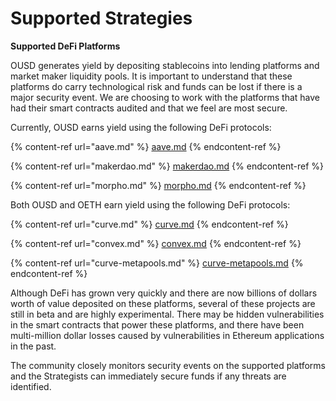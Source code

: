 # Supported Strategies

**Supported DeFi Platforms**

OUSD generates yield by depositing stablecoins into lending platforms and market maker liquidity pools. It is important to understand that these platforms do carry technological risk and funds can be lost if there is a major security event. We are choosing to work with the platforms that have had their smart contracts audited and that we feel are most secure.

Currently, OUSD earns yield using the following DeFi protocols:

{% content-ref url="aave.md" %}
[aave.md](aave.md)
{% endcontent-ref %}

{% content-ref url="makerdao.md" %}
[makerdao.md](makerdao.md)
{% endcontent-ref %}

{% content-ref url="morpho.md" %}
[morpho.md](morpho.md)
{% endcontent-ref %}

Both OUSD and OETH earn yield using the following DeFi protocols:

{% content-ref url="curve.md" %}
[curve.md](curve.md)
{% endcontent-ref %}

{% content-ref url="convex.md" %}
[convex.md](convex.md)
{% endcontent-ref %}

{% content-ref url="curve-metapools.md" %}
[curve-metapools.md](curve-metapools.md)
{% endcontent-ref %}

Although DeFi has grown very quickly and there are now billions of dollars worth of value deposited on these platforms, several of these projects are still in beta and are highly experimental. There may be hidden vulnerabilities in the smart contracts that power these platforms, and there have been multi-million dollar losses caused by vulnerabilities in Ethereum applications in the past.

The community closely monitors security events on the supported platforms and the Strategists can immediately secure funds if any threats are identified.
